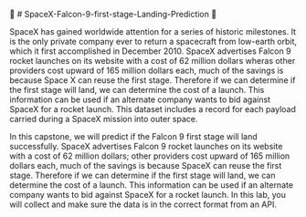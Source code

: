 🚀 # SpaceX-Falcon-9-first-stage-Landing-Prediction 🚀

SpaceX has gained worldwide attention for a series of historic milestones. It is the only private company ever to return a spacecraft from low-earth orbit, which it first accomplished in December 2010. SpaceX advertises Falcon 9 rocket launches on its website with a cost of 62 million dollars wheras other providers cost upward of 165 million dollars each, much of the savings is because Space X can reuse the first stage. Therefore if we can determine if the first stage will land, we can determine the cost of a launch. This information can be used if an alternate company wants to bid against SpaceX for a rocket launch. This dataset includes a record for each payload carried during a SpaceX mission into outer space.

In this capstone, we will predict if the Falcon 9 first stage will land successfully. SpaceX advertises Falcon 9 rocket launches on its website with a cost of 62 million dollars; other providers cost upward of 165 million dollars each, much of the savings is because SpaceX can reuse the first stage. Therefore if we can determine if the first stage will land, we can determine the cost of a launch. This information can be used if an alternate company wants to bid against SpaceX for a rocket launch. In this lab, you will collect and make sure the data is in the correct format from an API.
